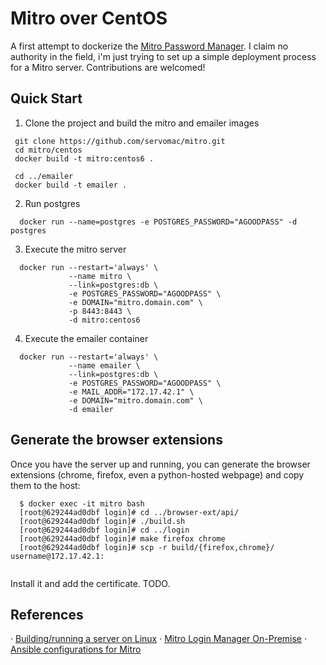 # Mitro over CentOS

A first attempt to dockerize the [Mitro Password Manager](https://github.com/mitro-co/mitro). I claim no authority in the field, i'm just trying to set up a simple deployment process for a Mitro server. Contributions are welcomed!

## Quick Start

1. Clone the project and build the mitro and emailer images

```
 git clone https://github.com/servomac/mitro.git
 cd mitro/centos
 docker build -t mitro:centos6 .

 cd ../emailer
 docker build -t emailer .
```

2. Run postgres

```
  docker run --name=postgres -e POSTGRES_PASSWORD="AGOODPASS" -d postgres
```

3. Execute the mitro server

```
  docker run --restart='always' \
             --name mitro \
             --link=postgres:db \
             -e POSTGRES_PASSWORD="AGOODPASS" \
             -e DOMAIN="mitro.domain.com" \
             -p 8443:8443 \
             -d mitro:centos6
```

4. Execute the emailer container

```
  docker run --restart='always' \
             --name emailer \
             --link=postgres:db \
             -e POSTGRES_PASSWORD="AGOODPASS" \
             -e MAIL_ADDR="172.17.42.1" \
             -e DOMAIN="mitro.domain.com" \
             -d emailer
```

## Generate the browser extensions

Once you have the server up and running, you can generate the browser extensions (chrome, firefox, even a python-hosted webpage) and copy them to the host:

```
  $ docker exec -it mitro bash
  [root@629244ad0dbf login]# cd ../browser-ext/api/
  [root@629244ad0dbf login]# ./build.sh
  [root@629244ad0dbf login]# cd ../login
  [root@629244ad0dbf login]# make firefox chrome
  [root@629244ad0dbf login]# scp -r build/{firefox,chrome}/ username@172.17.42.1:
 
```

Install it and add the certificate. TODO.

## References


· [Building/running a server on Linux](https://github.com/mitro-co/mitro/issues/56)
· [Mitro Login Manager On-Premise](https://www.hashtagsecurity.com/mitro-login-manager-on-premise-2/)
· [Ansible configurations for Mitro](https://github.com/mitro-co/mitro/blob/ae43f8346de6c3e9818988a08cea448393e4af52/mitro-core/production/ansible/README.md)

